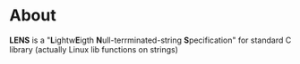 # About #
**LENS** is a "**L**ightw**E**igth **N**ull-terrminated-string **S**pecification" for standard C library (actually Linux lib functions on strings)